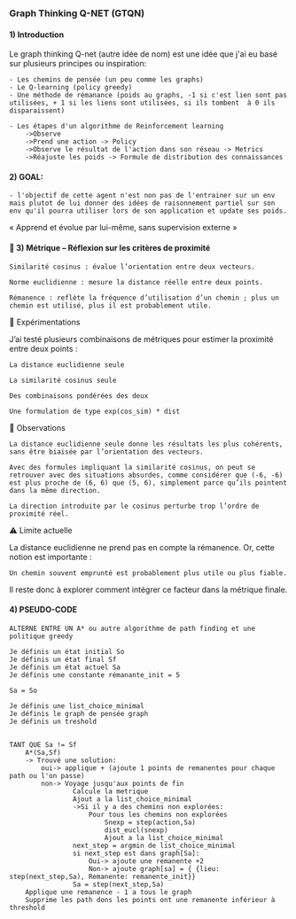 
###  Graph Thinking Q-NET (GTQN)



#### 1) Introduction

Le graph thinking Q-net (autre idée de nom) est une idée que j'ai eu basé sur plusieurs principes ou inspiration:

    - Les chemins de pensée (un peu comme les graphs)
    - Le Q-learning (policy greedy)
    - Une méthode de rémanance (poids au graphs, -1 si c'est lien sont pas utilisées, + 1 si les liens sont utilisées, si ils tombent  à 0 ils disparaissent)

    - Les étapes d'un algorithme de Reinforcement learning
        ->Observe
        ->Prend une action -> Policy
        ->Observe le résultat de l'action dans son réseau -> Metrics
        ->Réajuste les poids -> Formule de distribution des connaissances


#### 2) GOAL:

    - l'objectif de cette agent n'est non pas de l'entrainer sur un env mais plutot de lui donner des idées de raisonnement partiel sur son env qu'il pourra utiliser lors de son application et update ses poids.

« Apprend et évolue par lui-même, sans supervision externe »

#### 📐 3) Métrique – Réflexion sur les critères de proximité

    Similarité cosinus : évalue l’orientation entre deux vecteurs.

    Norme euclidienne : mesure la distance réelle entre deux points.

    Rémanence : reflète la fréquence d’utilisation d’un chemin ; plus un chemin est utilisé, plus il est probablement utile.

🧪 Expérimentations

J’ai testé plusieurs combinaisons de métriques pour estimer la proximité entre deux points :

    La distance euclidienne seule

    La similarité cosinus seule

    Des combinaisons pondérées des deux

    Une formulation de type exp(cos_sim) * dist

🎯 Observations

    La distance euclidienne seule donne les résultats les plus cohérents, sans être biaisée par l’orientation des vecteurs.

    Avec des formules impliquant la similarité cosinus, on peut se retrouver avec des situations absurdes, comme considérer que (-6, -6) est plus proche de (6, 6) que (5, 6), simplement parce qu’ils pointent dans la même direction.

    La direction introduite par le cosinus perturbe trop l’ordre de proximité réel.

⚠️ Limite actuelle

La distance euclidienne ne prend pas en compte la rémanence. Or, cette notion est importante :

    Un chemin souvent emprunté est probablement plus utile ou plus fiable.

Il reste donc à explorer comment intégrer ce facteur dans la métrique finale.



#### 4) PSEUDO-CODE

    ALTERNE ENTRE UN A* ou autre algorithme de path finding et une politique greedy

    Je définis un état initial So
    Je définis un état final Sf
    Je définis un état actuel Sa
    Je définis une constante rémanante_init = 5

    Sa = So

    Je définis une list_choice_minimal
    Je définis le graph de pensée graph
    Je définis un treshold


    TANT QUE Sa != Sf
        A*(Sa,Sf)
        -> Trouvé une solution:
            oui-> applique + (ajoute 1 points de remanentes pour chaque path ou l'on passe)
            non-> Voyage jusqu'aux points de fin 
                    Calcule la metrique
                    Ajout a la list_choice_minimal
                    ->Si il y a des chemins non explorées:
                        Pour tous les chemins non explorées
                            Snexp = step(action,Sa)
                            dist_eucl(snexp)
                            Ajout a la list_choice_minimal
                    next_step = argmin de list_choice_minimal
                    si next_step est dans graph[Sa]:
                        Oui-> ajoute une remanente +2
                        Non-> ajoute graph[sa] = { {lieu: step(next_step,Sa), Remanente: remanente_init}}
                    Sa = step(next_step,Sa)
        Applique une remanence - 1 a tous le graph
        Supprime les path dons les points ont une remanente inférieur à threshold

                            
            








                        




